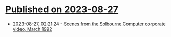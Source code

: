 # [Published on 2023-08-27](index.md)

* [2023-08-27, 02:21:24](https://lobste.rs/s/hsfvc7/scenes_from_solbourne_computer) - [Scenes from the Solbourne Computer corporate video, March 1992](https://oldvcr.blogspot.com/2023/08/scenes-from-solbourne-computer.html)
